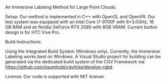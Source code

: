 An Immersive Lableing Method for Large Point Clouds.

Setup: Our method is implemented in C++ with OpenGL and OpenVR. Our test system was equipped with an Intel Core i7-9700F with 8×3.0GHz, 16 GB RAM and an Nvidia GeForce RTX 2080 with 8GB VRAM. Current button design is for HTC Vive Pro.

Build Instructions:

Using the Integrated Build System (Windows only). Currently, the Immersive Labeling works best on Windows. A Visual Studio project for building can be generated via the dedicated build system of the CGV Framework via: https://github.com/sgumhold/cgv/tree/develop-rgbd.

License: Our code is supported with MIT license.

